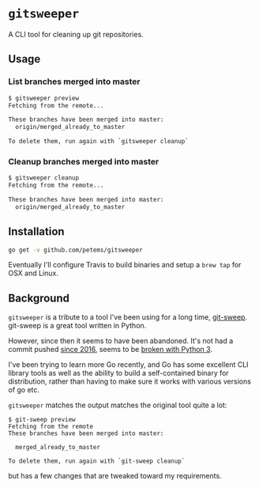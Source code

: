 # `gitsweeper`

A CLI tool for cleaning up git repositories.

## Usage

### List branches merged into master

```bash
$ gitsweeper preview
Fetching from the remote...

These branches have been merged into master:
  origin/merged_already_to_master

To delete them, run again with `gitsweeper cleanup`
```

### Cleanup branches merged into master

```bash
$ gitsweeper cleanup
Fetching from the remote...

These branches have been merged into master:
  origin/merged_already_to_master
```

## Installation

```bash
go get -v github.com/petems/gitsweeper
```

Eventually I'll configure Travis to build binaries and setup a `brew tap` for OSX and Linux.

## Background

`gitsweeper` is a tribute to a tool I've been using for a long time, [git-sweep](b.com/arc90/git-sweep). git-sweep is a great tool written in Python.

However, since then it seems to have been abandoned. It's not had a commit pushed [since 2016](https://github.com/arc90/git-sweep/commit/d7522b4de1dbc85570ec36b82bc155a4fa371b5e), seems to be [broken with Python 3](https://github.com/arc90/git-sweep/issues/44).

I've been trying to learn more Go recently, and Go has some excellent CLI library tools as well as the ability to build a self-contained binary for distribution, rather than having to make sure it works with various versions of go etc.

`gitsweeper` matches the output matches the original tool quite a lot:

```
$ git-sweep preview
Fetching from the remote
These branches have been merged into master:

  merged_already_to_master

To delete them, run again with `git-sweep cleanup`
```

but has a few changes that are tweaked toward my requirements.
